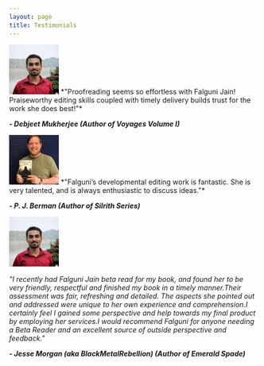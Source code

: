 ```yaml
---
layout: page
title: Testimonials
---
```

<img src="https://github.com/epeolatry/epeolatory_in/blob/master/images/pages/debjeet-mukherjee.jpg?raw=true" text-align="center" alt="debjeeet-mukherjee" width="100px"/>
*"Proofreading seems so effortless with Falguni Jain! Praiseworthy editing skills coupled with timely delivery builds trust for the work she does best!"*

***- Debjeet Mukherjee
(Author of Voyages Volume I)***


<img src="https://github.com/epeolatry/epeolatory_in/blob/master/images/pages/pj-berman.jpg?raw=true" text-align="center" alt="P.J. Berman" width="100px"/>
*"Falguni’s developmental editing work is fantastic. She is very talented, and is always enthusiastic to discuss ideas."*

***- P. J. Berman
(Author of Silrith Series)***


<img src="https://github.com/epeolatry/epeolatory_in/blob/master/images/pages/debjeet-mukherjee.jpg?raw=true" text-align="center" alt="jesse-morgan" width="100px"/>

*"I recently had Falguni Jain beta read for my book, and found her to be very friendly, respectful and finished my book in a timely manner.Their assessment was fair, refreshing and detailed. The aspects she pointed out and addressed were unique to her own experience and comprehension.I certainly feel I gained some perspective and help towards my final product by employing her services.I would recommend Falguni for anyone needing a Beta Reader and an excellent source of outside perspective and feedback."*

***- Jesse Morgan (aka BlackMetalRebellion)
(Author of Emerald Spade)***
